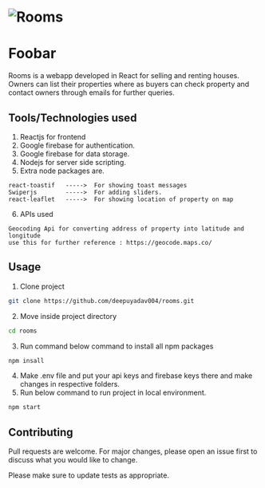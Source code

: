 # ![Rooms](https://github.com/deepuyadav004/rooms/assets/77964981/85a05592-0556-45d8-ba2a-f0c7a4db15f4)

# Foobar

Rooms is a webapp developed in React for selling and renting houses. Owners can list their properties where as buyers can check property and contact owners through emails for further queries.

## Tools/Technologies used

1. Reactjs for frontend
2. Google firebase for authentication.
3. Google firebase for data storage.
4. Nodejs for server side scripting.
5. Extra node packages are.

```
react-toastif   ----->  For showing toast messages
Swiperjs        ----->  For adding sliders.
react-leaflet   ----->  For showing location of property on map
```

6. APIs used
```
Geocoding Api for converting address of property into latitude and longitude
use this for further reference : https://geocode.maps.co/
```

## Usage

1. Clone project
```bash
git clone https://github.com/deepuyadav004/rooms.git
```

2. Move inside project directory
```bash
cd rooms
```
3. Run command below command to install all npm packages
```bash
npm insall
```
4. Make .env file and put your api keys and firebase keys there and make changes in respective folders.
5. Run below command to run project in local environment.
```bash
npm start
```

## Contributing

Pull requests are welcome. For major changes, please open an issue first
to discuss what you would like to change.

Please make sure to update tests as appropriate.
